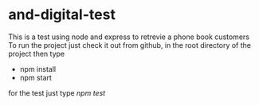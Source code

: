 # and-digital-test
This is a test using node and express to retrevie a phone book customers<br>
To run the project just check it out from github, in the root directory of the project then type<br>
* npm install
* npm start

for the test just type *npm test*